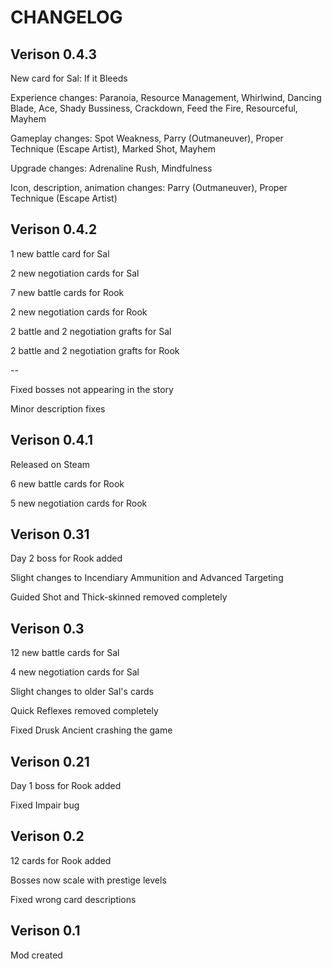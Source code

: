 # CHANGELOG

## Verison 0.4.3

New card for Sal: If it Bleeds

Experience changes: Paranoia, Resource Management, Whirlwind, Dancing Blade, Ace, Shady Bussiness, Crackdown, Feed the Fire, Resourceful, Mayhem

Gameplay changes: Spot Weakness, Parry (Outmaneuver), Proper Technique (Escape Artist), Marked Shot, Mayhem

Upgrade changes: Adrenaline Rush, Mindfulness

Icon, description, animation changes: Parry (Outmaneuver), Proper Technique (Escape Artist)

## Verison 0.4.2

1 new battle card for Sal

2 new negotiation cards for Sal

7 new battle cards for Rook

2 new negotiation cards for Rook

2 battle and 2 negotiation grafts for Sal

2 battle and 2 negotiation grafts for Rook

--

Fixed bosses not appearing in the story

Minor description fixes

## Verison 0.4.1

Released on Steam

6 new battle cards for Rook

5 new negotiation cards for Rook

## Verison 0.31

Day 2 boss for Rook added

Slight changes to Incendiary Ammunition and Advanced Targeting

Guided Shot and Thick-skinned removed completely

## Verison 0.3

12 new battle cards for Sal

4 new negotiation cards for Sal

Slight changes to older Sal's cards

Quick Reflexes removed completely

Fixed Drusk Ancient crashing the game

## Verison 0.21

Day 1 boss for Rook added

Fixed Impair bug

## Verison 0.2

12 cards for Rook added

Bosses now scale with prestige levels

Fixed wrong card descriptions

## Verison 0.1

Mod created

